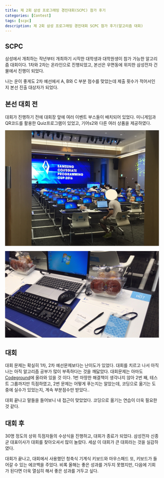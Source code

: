 ```yaml
---
title: 제 2회 삼성 프로그래밍 경진대회(SCPC) 참가 후기
categories: [Contest]
tags: [scpc]
description: 제 2회 삼성 프로그래밍 경진대회 SCPC 참가 후기(알고리즘 대회)
---
```

## SCPC
삼성에서 개최하는 작년부터 개최하기 시작한 대학생과 대학원생이 참가 가능한 알고리즘 대회이다.
1차와 2차는 온라인으로 진행되었고, 본선은 우면동에 위치한 삼성전자 건물에서 진행이 되었다.

나는 운이 좋게도 2차 예선에서 A, B와 C 부분 점수를 맞았는데 제출 횟수가 적어서인지 본선 진출 대상자가 되었다.

## 본선 대회 전
대회가 진행하기 전에 대회장 앞에 여러 이벤트 부스들이 배치되어 있었다. 미니게임과 QR코드를 활용한 Quiz프로그램이 있었고, 기어s2와 다른 여러 상품을 제공하였다.

![Image description](/images/scpc1.jpg)

![Image description](/images/scpc3.jpg)

## 대회
대회 문제는 확실히 1차, 2차 예선문제보다는 난이도가 있었다. 대회를 치르고 나서 아직 나는 아직 알고리즘 공부가 많이 부족하다는 것을 깨닳았다. 대회문제는 아마도 <a href="http://codeground.org">Codeground</a>에 올라와 있을 것 이다.
1번 마땅한 해결책이 생각나지 않아 2번 째, 테스트 그룹까지만 득점하였고, 2번 문제는 어떻게 푸는지는 알았는데, 코딩으로 옮기는 도중에 실수가 있었는지, 계속 부분점수만 받았다..

대회 끝나고 말들을 들어보니 내 접근이 맞았었다. 코딩으로 옮기는 연습이 더욱 필요한 것 같다.

## 대회 후
30명 정도의 상위 득점자들의 수상식을 진행하고, 대회가 종료가 되었다. 삼성전자 신종균 대표이사가 대회를 찾아오셔서 많이 놀랐다. 세삼 이 대회가 큰 대회라는 것을 실감하였다.

대회가 끝나고, 대회에서 사용했던 청축식 기계식 키보드와 마우스패드 또, 키보드가 들어갈 수 있는 에코백을 주었다. 비록 올해는 좋은 성과를 거두지 못했지만, 다음에 기회가 된다면 더욱 열심히 해서 좋은 성과를 거두고 싶다.
